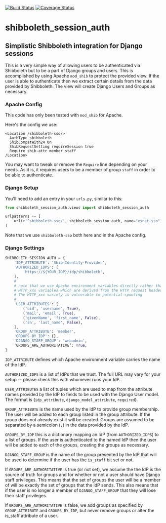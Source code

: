 [![Build Status](https://travis-ci.org/esnet/shibboleth_session_auth.svg?branch=master)](https://travis-ci.org/esnet/shibboleth_session_auth) [![Coverage Status](https://coveralls.io/repos/github/esnet/shibboleth_session_auth/badge.svg?branch=master)](https://coveralls.io/github/esnet/shibboleth_session_auth?branch=master)

# shibboleth_session_auth 
## Simplistic Shibboleth integration for Django sessions

This is a very simple way of allowing users to be authenticated via Shibboleth 
but to be a part of Django groups and users. This is accomplished by using
Apache `mod_shib` to protect the provided view. If the user is able to
authenticate then we extract certain details from the data provided by
Shibboleth. The view will create Django Users and Groups as necessary.

### Apache Config

This code has only been tested with `mod_shib` for Apache.

Here's the config we use:

```
<Location /shibboleth-sso/>
  AuthType shibboleth
  ShibCompatWith24 On
  ShibRequestSetting requireSession true
  Require shib-attr member staff
/Location>
```

You may want to tweak or remove the `Require` line depending on your needs.
As it is, it requires users to be a member of group `staff` in order to be
able to authenticate.

### Django Setup

You'll need to add an entry in your `urls.py`, similar to this:

```python
from shibboleth_session_auth.views import shibboleth_session_auth

urlpatterns += [
    url(r'^shibboleth-sso/', shibboleth_session_auth, name="esnet-sso"),
]
```

Note that we use `shibboleth-sso` both here and in the Apache config.

### Django Settings

```python
SHIBBOLETH_SESSION_AUTH = {
    'IDP_ATTRIBUTE': 'Shib-Identity-Provider',
    'AUTHORIZED_IDPS': [
        'https://${YOUR_IDP}/idp/shibboleth',
    ],
    #
    # note that we use Apache environment variables directly rather than the
    # HTTP_xxx variables which are derived from the HTTP request headers.
    # The HTTP_xxx variety is vulnerable to potential spoofing
    #
    'USER_ATTRIBUTES': [
        ('uid', 'username', True),
        ('mail', 'email', True),
        ('givenName', 'first_name', False),
        ('sn', 'last_name', False),
    ],
    'GROUP_ATTRIBUTE': 'member',
    'GROUPS_BY_IDP': {},
    'DJANGO_STAFF_GROUP': 'webadmin',
    ‘GROUPS_ARE_AUTHORITATIVE’: True,
}
```

`IDP_ATTRIBUTE` defines which Apache environment variable carries the name of
the IdP.

`AUTHORIZED_IDPS` is a list of IdPs that we trust. The full URL may vary for
your setup -- please check this with whomever runs your IdP..

`USER_ATTRIBUTES` a list of tuples which are used to map from the attribute
names provided by the IdP to fields to be used with the Django User model. The
format is (`idp_attribute`, `django_model_attribute`, `required`).

`GROUP_ATTRIBUTE` is the name used by the IdP to provide group membership.
The user will be added to each group listed in the group attribute. If the
group does not already exist it will be created.  Groups are assumed to be
separated by a semicolon (`;`) in the data provided by the IdP.

`GROUPS_BY_IDP` this is a dictionary mapping an IdP (from `AUTHORIZED_IDPS`)
to a list of groups. If the user is authenticated to the named IdP then
the user will be added to each of the groups, creating the groups as necessary.

`DJANGO_STAFF_GROUP` is the name of the group presented by the IdP that will
be used to determine if the user has the `is_staff` bit set or not.

If `GROUPS_ARE_AUTHORITATIVE` is true (or not set), we assume the the
IdP is the source of truth for groups and for whether or not a user
should have Django staff privileges. This means that the set of groups
the user will be a member of will be exactly the set of groups that
the IdP sends. This also means that if the user is no longer a member
of `DJANGO_STAFF_GROUP` that they will lose their staff privileges.

If `GROUPS_ARE_AUTHORITATIVE` is false, we add groups as specified by
`GROUP_ATTRIBUTE` and `GROUPS_BY_IDP`, but never remove groups or
alter the is_staff attribute of a user.
